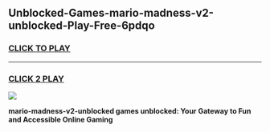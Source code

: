
## Unblocked-Games-mario-madness-v2-unblocked-Play-Free-6pdqo
<h3>
<a href="https://premium76.site?title=mario-madness-v2-unblocked&ref=23A">CLICK TO PLAY</a></h3>
<hr>

<h3>
<a href="https://premium76.site?title=mario-madness-v2-unblocked&ref=23A">CLICK 2 PLAY</a>
  
</h3>

<a href="https://premium76.site?title=mario-madness-v2-unblocked&ref=23A"><img src="https://clearcache.store/games.png"></a>


**mario-madness-v2-unblocked games unblocked: Your Gateway to Fun and Accessible Online Gaming**
